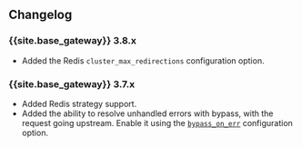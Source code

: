 ## Changelog

### {{site.base_gateway}} 3.8.x
* Added the Redis `cluster_max_redirections` configuration option.

### {{site.base_gateway}} 3.7.x

* Added Redis strategy support.
* Added the ability to resolve unhandled errors with bypass, with the request going upstream. Enable it using the [`bypass_on_err`](/hub/kong-inc/graphql-proxy-cache-advanced/configuration/#config-bypass_on_err) configuration option.